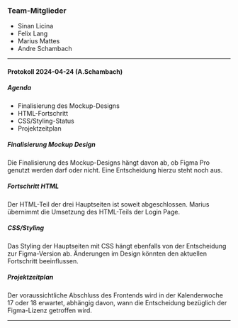 ### Team-Mitglieder
- Sinan Licina
- Felix Lang
- Marius Mattes
- Andre Schambach
-------------------------------------------------------------------------------------------------------------------------------------------------------------------------------
#### Protokoll 2024-04-24 (A.Schambach)
##### Agenda
- Finalisierung des Mockup-Designs
- HTML-Fortschritt
- CSS/Styling-Status
- Projektzeitplan

##### Finalisierung Mockup Design
Die Finalisierung des Mockup-Designs hängt davon ab, ob Figma Pro genutzt werden darf oder nicht. Eine Entscheidung hierzu steht noch aus.

##### Fortschritt HTML
Der HTML-Teil der drei Hauptseiten ist soweit abgeschlossen. Marius übernimmt die Umsetzung des HTML-Teils der Login Page.

##### CSS/Styling
Das Styling der Hauptseiten mit CSS hängt ebenfalls von der Entscheidung zur Figma-Version ab. Änderungen im Design könnten den aktuellen Fortschritt beeinflussen.

##### Projektzeitplan
Der voraussichtliche Abschluss des Frontends wird in der Kalenderwoche 17 oder 18 erwartet, abhängig davon, wann die Entscheidung bezüglich der Figma-Lizenz getroffen wird.

-------------------------------------------------------------------------------------------------------------------------------------------------------------------------------
